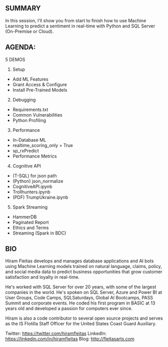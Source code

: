 ## SUMMARY

In this session, I'll show you from start to finish how to use Machine Learning to predict a sentiment in real-time with Python and SQL Server (On-Premise or Cloud).

## AGENDA:
5 DEMOS
1. Setup
* Add ML Features
* Grant Access & Configure
* Install Pre-Trained Models
2. Debugging
* Requirements.txt
* Common Vulnerabilities
* Python Profiling
3. Performance
* In-Database ML
* realtime_scoring_only = True
* sp_rxPredict
* Performance Metrics
4. Cognitive API
* (T-SQL) for json path
* (Python) json_normalize
* CognitiveAPI.ipynb
* Trollhunters.ipynb
* (PDF) TrumpUkraine.ipynb
5. Spark Streaming
* HammerDB
* Paginated Report
* Ethics and Terms
* Streaming (Spark in BDC)

## BIO

Hiram Fleitas develops and manages database applications and AI bots using Machine Learning models trained on natural language, claims, policy, and social media data to predict business opportunities that grow customer satisfaction and loyalty in real-time.

He's worked with SQL Server for over 20 years, with some of the largest companies in the world. He's spoken on SQL Server, Azure and Power BI at User Groups, Code Camps, SQLSaturdays, Global AI Bootcamps, PASS Summit and corporate events. He coded his first program in BASIC at 13 years old and developed a passion for computers ever since.

Hiram is also a code contributor to several open source projects and serves as the IS Flotilla Staff Officer for the United States Coast Guard Auxiliary.

Twitter: https://twitter.com/hiramfleitas
LinkedIn: https://linkedin.com/in/hiramfleitas
Blog: http://fleitasarts.com
